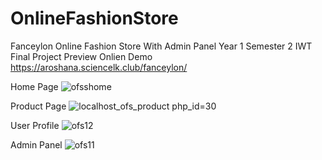 # OnlineFashionStore
Fanceylon Online Fashion Store With Admin Panel
Year 1 Semester 2 IWT Final Project
Preview
Onlien Demo
https://aroshana.sciencelk.club/fanceylon/

Home Page
![ofsshome](https://github.com/Aroshana1/OnlineFashionStore/assets/21035748/14c3c0a7-f44e-488e-a5b1-bf2d681640ea)

Product Page
![localhost_ofs_product php_id=30](https://github.com/Aroshana1/OnlineFashionStore/assets/21035748/c88df072-bc47-4451-8189-8a4919b98190)

User Profile
![ofs12](https://github.com/Aroshana1/OnlineFashionStore/assets/21035748/885f7492-9906-4f29-a841-1510de726a9d)

Admin Panel
![ofs11](https://github.com/Aroshana1/OnlineFashionStore/assets/21035748/2f540c72-b85d-4e7f-a601-900ef052bc54)
